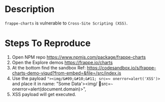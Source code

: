 # Description

`frappe-charts` is vulnerable to `Cross-Site Scripting (XSS)`.

# Steps To Reproduce

1. Open NPM repo https://www.npmjs.com/package/frappe-charts
2. Open the Explore demos https://frappe.io/charts
3. At the bottom find the sandbox Ref: https://codesandbox.io/s/frappe-charts-demo-viqud?from-embed=&file=/src/index.js
4. Use the payload `"><img/&#09;&#10;&#11; src=`~` onerror=alert('XSS')>` and place it in 
          name: "Some Data'><img/&#09;&#10;&#11; src=`~` onerror=alert(document.domain)>",
5. XSS payload will get executed.
